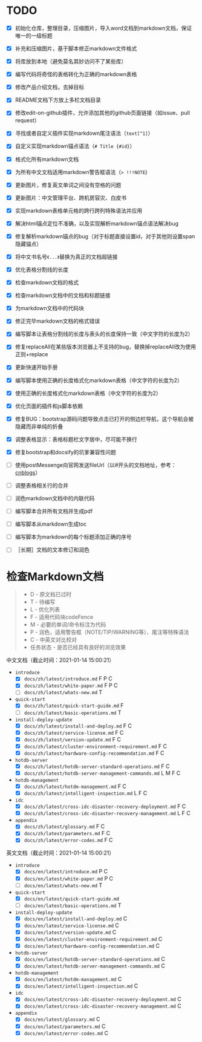 # TODO

* [X] 初始化仓库，整理目录，压缩图片，导入word文档到markdown文档，保证唯一的一级标题
* [X] 补充和压缩图片，基于脚本修正markdown文件格式
* [X] 将库放到本地（避免莫名其妙访问不了某些库）
* [X] 编写代码将奇怪的表格转化为正确的markdown表格
* [X] 修改产品介绍文档，去掉目标
* [X] README文档下方放上多栏文档目录
* [X] 修改edit-on-github插件，允许添加其他的github页面链接（如issue、pull request）
* [X] 寻找或者自定义插件实现markdown尾注语法（`text[^1]`）
* [X] 自定义实现markdown锚点语法（`# Title {#id}`）
* [X] 格式化所有markdown文档
* [X] 为所有中文文档适用markdown警告框语法（`> !!!NOTE`)
* [X] 更新图片，修复英文单词之间没有空格的问题
* [X] 更新图片：中文管理平台、跨机房容灾、白皮书
* [X] 实现markdown表格单元格的跨行跨列特殊语法并应用
* [X] 解决html锚点定位不准确，以及实现解析markdown锚点语法解决bug
* [X] 修复解析markdown锚点的bug（对于标题直接设置id，对于其他则设置span隐藏锚点）
* [X] 将中文书名号`《...》`替换为真正的文档超链接
* [X] 优化表格分割线的长度
* [X] 检查markdown文档的格式
* [X] 检查markdown文档中的文档和标题链接
* [X] 为markdown文档中的代码块
* [X] 修正完毕markdown文档的格式错误
* [X] 编写脚本让表格分割线的长度与表头的长度保持一致（中文字符的长度为2）
* [X] 修复replaceAll在某些版本浏览器上不支持的bug，替换掉replaceAll改为使用正则+replace
* [X] 更新快速开始手册
* [X] 编写脚本使用正确的长度格式化markdown表格（中文字符的长度为2）
* [X] 使用正确的长度格式化markdown表格（中文字符的长度为2）
* [X] 优化页面的插件和js脚本依赖
* [X] 修复BUG：bootstrap源码问题导致点击已打开的侧边栏导航，这个导航会被隐藏而非单纯的折叠
* [X] 调整表格显示：表格标题栏文字居中，尽可能不换行
* [X] 修复bootstrap和docsify的坑爹兼容性问题
* [ ] 使用postMessenge向官网发送fileUrl（以#开头的文档地址，参考：[cnblogs](https://www.cnblogs.com/dolphinX/p/3464056.html)）
* [ ] 调整表格相关行的合并
* [ ] 润色markdown文档中的内联代码
* [ ] 编写脚本合并所有文档并生成pdf
* [ ] 编写脚本从markdown生成toc
* [ ] 编写脚本为markdown的每个标题添加正确的序号

* [ ] ［长期］文档的文本修订和润色

# 检查Markdown文档

> * D - 原文档已过时
> * T - 待编写
> * L - 优化列表
> * F - 适用代码块codeFence
> * M - 必要的单词/命令标注为代码
> * P - 润色，适用警告框（NOTE/TIP/WARNING等）、尾注等特殊语法
> * C - 中英文对比校对
> * 任务状态 - 是否已经具有良好的浏览效果

中文文档（截止时间：2021-01-14 15:00:21）

* `introduce`
  * [X] `docs/zh/latest/introduce.md` F P C
  * [X] `docs/zh/latest/white-paper.md` F P C
  * [ ] `docs/zh/latest/whats-new.md` T
* `quick-start`
  * [X] `docs/zh/latest/quick-start-guide.md` F
  * [ ] `docs/zh/latest/basic-operations.md` T
* `install-deploy-update`
  * [X] `docs/zh/latest/install-and-deploy.md` F C
  * [X] `docs/zh/latest/service-license.md` F C
  * [X] `docs/zh/latest/version-update.md` F C
  * [X] `docs/zh/latest/cluster-environment-requirement.md` F C
  * [X] `docs/zh/latest/hardware-config-recommendation.md` F C
* `hotdb-server`
  * [X] `docs/zh/latest/hotdb-server-standard-operations.md` F C
  * [X] `docs/zh/latest/hotdb-server-management-commands.md` L M F C
* `hotdb-management`
  * [X] `docs/zh/latest/hotdm-management.md` F C
  * [X] `docs/zh/latest/intelligent-inspection.md` L F C
* `idc`
  * [X] `docs/zh/latest/cross-idc-disaster-recovery-deployment.md` F C
  * [X] `docs/zh/latest/cross-idc-disaster-recovery-management.md` L F C
* `appendix`
  * [X] `docs/zh/latest/glossary.md` F C
  * [X] `docs/zh/latest/parameters.md` F C
  * [X] `docs/zh/latest/error-codes.md` F C

英文文档（截止时间：2021-01-14 15:00:21）

* `introduce`
  * [X] `docs/en/latest/introduce.md` P C
  * [X] `docs/en/latest/white-paper.md` P C
  * [ ] `docs/en/latest/whats-new.md` T
* `quick-start`
  * [X] `docs/en/latest/quick-start-guide.md`
  * [ ] `docs/en/latest/basic-operations.md` T
* `install-deploy-update`
  * [X] `docs/en/latest/install-and-deploy.md` C
  * [X] `docs/en/latest/service-license.md` C
  * [X] `docs/en/latest/version-update.md` C
  * [X] `docs/en/latest/cluster-environment-requirement.md` C
  * [X] `docs/en/latest/hardware-config-recommendation.md` C
* `hotdb-server`
  * [X] `docs/en/latest/hotdb-server-standard-operations.md` C
  * [X] `docs/en/latest/hotdb-server-management-commands.md`  C
* `hotdb-management`
  * [X] `docs/en/latest/hotdm-management.md` C
  * [X] `docs/en/latest/intelligent-inspection.md` C
* `idc`
  * [X] `docs/en/latest/cross-idc-disaster-recovery-deployment.md` C
  * [X] `docs/en/latest/cross-idc-disaster-recovery-management.md` C
* `appendix`
  * [X] `docs/en/latest/glossary.md` C
  * [X] `docs/en/latest/parameters.md` C
  * [X] `docs/en/latest/error-codes.md` C
